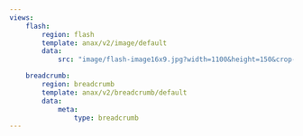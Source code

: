 ```yaml
---
views:
    flash:
        region: flash
        template: anax/v2/image/default
        data:
            src: "image/flash-image16x9.jpg?width=1100&height=150&crop-to-fit&area=20,0,30,0"

    breadcrumb:
        region: breadcrumb
        template: anax/v2/breadcrumb/default
        data:
            meta:
                type: breadcrumb
---
```

